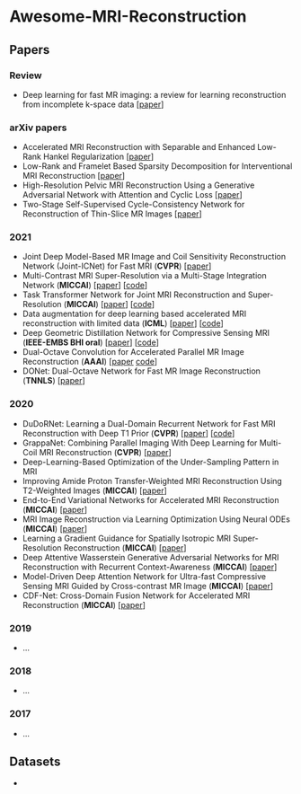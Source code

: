 # Awesome-MRI-Reconstruction


## Papers
### Review
 - Deep learning for fast MR imaging: a review for learning reconstruction from incomplete k-space data [[paper](https://arxiv.org/abs/2012.08931)]
### arXiv papers
 - Accelerated MRI Reconstruction with Separable and Enhanced Low-Rank Hankel Regularization [[paper](https://arxiv.org/abs/2107.11650)]
 - Low-Rank and Framelet Based Sparsity Decomposition for Interventional MRI Reconstruction [[paper](https://arxiv.org/abs/2107.11947)]
 - High-Resolution Pelvic MRI Reconstruction Using a Generative Adversarial Network with Attention and Cyclic Loss [[paper](https://arxiv.org/abs/2107.09989)]
 - Two-Stage Self-Supervised Cycle-Consistency Network for Reconstruction of Thin-Slice MR Images [[paper](https://arxiv.org/abs/2106.15395)]
### 2021
 - Joint Deep Model-Based MR Image and Coil Sensitivity Reconstruction Network (Joint-ICNet) for Fast MRI (**CVPR**) [[paper](https://openaccess.thecvf.com/content/CVPR2021/papers/Jun_Joint_Deep_Model-Based_MR_Image_and_Coil_Sensitivity_Reconstruction_Network_CVPR_2021_paper.pdf)]
 - Multi-Contrast MRI Super-Resolution via a Multi-Stage Integration Network (**MICCAI**) [[paper](https://arxiv.org/abs/2105.08949)] [[code](https://github.com/chunmeifeng/MINet)]
 - Task Transformer Network for Joint MRI Reconstruction and Super-Resolution (**MICCAI**) [[paper](https://arxiv.org/abs/2106.06742)] [[code](https://github.com/chunmeifeng/T2Net)]
 - Data augmentation for deep learning based accelerated MRI reconstruction with limited data (**ICML**) [[paper](https://arxiv.org/abs/2106.14947)] [[code](https://github.com/MathFLDS/MRAugment)]
 - Deep Geometric Distillation Network for Compressive Sensing MRI (**IEEE-EMBS BHI oral**) [[paper](https://arxiv.org/pdf/2107.04943.pdf)] [[code](https://github.com/fanxiaohong/Deep-Geometric-Distillation-Network-for-CS-MRI)]
 - Dual-Octave Convolution for Accelerated Parallel MR Image Reconstruction (**AAAI**) [[paper](https://arxiv.org/abs/2104.05345) [code](https://github.com/chunmeifeng/Dual-OctConv)]
 - DONet: Dual-Octave Network for Fast MR Image Reconstruction (**TNNLS**) [[paper](https://arxiv.org/abs/2105.05980)]
### 2020
 - DuDoRNet: Learning a Dual-Domain Recurrent Network for Fast MRI Reconstruction with Deep T1 Prior (**CVPR**) [[paper](https://openaccess.thecvf.com/content_CVPR_2020/papers/Zhou_DuDoRNet_Learning_a_Dual-Domain_Recurrent_Network_for_Fast_MRI_Reconstruction_CVPR_2020_paper.pdf)] [[code](https://github.com/bbbbbbzhou/DuDoRNet)]
 - GrappaNet: Combining Parallel Imaging With Deep Learning for Multi-Coil MRI Reconstruction  (**CVPR**) [[paper](https://openaccess.thecvf.com/content_CVPR_2020/papers/Sriram_GrappaNet_Combining_Parallel_Imaging_With_Deep_Learning_for_Multi-Coil_MRI_CVPR_2020_paper.pdf)]
 - Deep-Learning-Based Optimization of the Under-Sampling Pattern in MRI
 - Improving Amide Proton Transfer-Weighted MRI Reconstruction Using T2-Weighted Images (**MICCAI**) [[paper](https://link.springer.com/content/pdf/10.1007%2F978-3-030-59713-9_1.pdf)]
 - End-to-End Variational Networks for Accelerated MRI Reconstruction (**MICCAI**) [[paper](https://link.springer.com/content/pdf/10.1007%2F978-3-030-59713-9_7.pdf)]
 - MRI Image Reconstruction via Learning Optimization Using Neural ODEs (**MICCAI**) [[paper](https://link.springer.com/content/pdf/10.1007%2F978-3-030-59713-9_9.pdf)]
 - Learning a Gradient Guidance for Spatially Isotropic MRI Super-Resolution Reconstruction (**MICCAI**) [[paper](https://link.springer.com/content/pdf/10.1007%2F978-3-030-59713-9_14.pdf)]
 - Deep Attentive Wasserstein Generative Adversarial Networks for MRI Reconstruction with Recurrent Context-Awareness (**MICCAI**) [[paper](https://link.springer.com/content/pdf/10.1007%2F978-3-030-59713-9_17.pdf)]
 - Model-Driven Deep Attention Network for Ultra-fast Compressive Sensing MRI Guided by Cross-contrast MR Image (**MICCAI**) [[paper](https://link.springer.com/content/pdf/10.1007%2F978-3-030-59713-9_19.pdf)]
 - CDF-Net: Cross-Domain Fusion Network for Accelerated MRI Reconstruction  (**MICCAI**) [[paper](https://link.springer.com/content/pdf/10.1007%2F978-3-030-59713-9_41.pdf)]
### 2019
 - ...
### 2018
 - ...
### 2017
 - ...

## Datasets
 -
